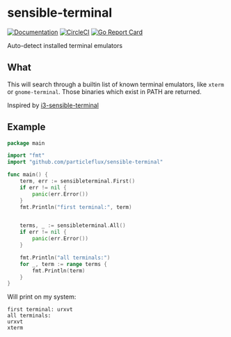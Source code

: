 # sensible-terminal

[![Documentation](https://godoc.org/github.com/particleflux/sensible-terminal?status.svg)](http://godoc.org/github.com/particleflux/sensible-terminal)
[![CircleCI](https://circleci.com/gh/particleflux/sensible-terminal.svg?style=shield)](https://circleci.com/gh/particleflux/sensible-terminal)
[![Go Report Card](https://goreportcard.com/badge/github.com/particleflux/sensible-terminal)](https://goreportcard.com/report/github.com/particleflux/sensible-terminal)

Auto-detect installed terminal emulators

## What

This will search through a builtin list of known terminal emulators, like
`xterm` or `gnome-terminal`. Those binaries which exist in PATH are returned.

Inspired by [i3-sensible-terminal](https://github.com/i3/i3/blob/next/i3-sensible-terminal)

## Example

```go
package main

import "fmt"
import "github.com/particleflux/sensible-terminal"

func main() {
    term, err := sensibleterminal.First()
    if err != nil {
        panic(err.Error())
    }
    fmt.Println("first terminal:", term)


    terms, _ := sensibleterminal.All()
    if err != nil {
        panic(err.Error())
    }

    fmt.Println("all terminals:")
    for _, term := range terms {
        fmt.Println(term)
    }
}
```

Will print on my system:

```text
first terminal: urxvt
all terminals:
urxvt
xterm
```
